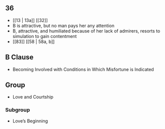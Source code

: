 ## 36
- [[13 | 13a]] [[32]] 
- B is attractive, but no man pays her any attention
- B, attractive, and humiliated because of her lack of admirers, resorts to simulation to gain contentment
- [[83]] [[58 | 58a, b]] 

## B Clause
- Becoming Involved with Conditions in Which Misfortune is Indicated

## Group
- Love and Courtship

### Subgroup
- Love’s Beginning

